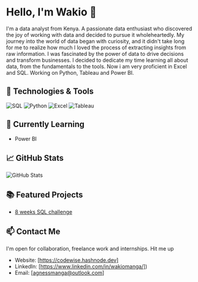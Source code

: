 # Hello, I'm Wakio 👋

I'm a data analyst from Kenya. A passionate data enthusiast who discovered the joy of working with data
and decided to pursue it wholeheartedly. My journey into the world of data began with curiosity,
and it didn't take long for me to realize how much I loved the process of extracting insights from raw information.
I was fascinated by the power of data to drive decisions and transform businesses. I decided to dedicate my time learning all about data,
from the fundamentals to the tools. Now i am very proficient in Excel and SQL. Working on Python, Tableau and Power BI.

## 🔧 Technologies & Tools

![SQL](https://img.shields.io/badge/SQL-3776AB?style=flat-square&logo=postgresql&logoColor=white)
![Python](https://img.shields.io/badge/Python-3776AB?style=flat-square&logo=python&logoColor=white)
![Excel](https://img.shields.io/badge/Excel-217346?style=flat-square&logo=microsoft-excel&logoColor=white)
![Tableau](https://img.shields.io/badge/Tableau-E97627?style=flat-square&logo=tableau&logoColor=white)

<!-- Add more technologies you know -->

## 🌱 Currently Learning

- Power BI

## 📈 GitHub Stats

![GitHub Stats](https://github-readme-stats.vercel.app/api?username=WAKIOM&show_icons=true&hide_title=true&hide=issues&count_private=true&hide_border=true&hide_rank=true)

## 📚 Featured Projects

- [8 weeks SQL challenge](https://github.com/WAKIOM/8weeksSQLchalllenge]/[PROJECT_1])

<!-- Add more featured projects -->

## 📫 Contact Me
I'm open for collaboration, freelance work and internships. Hit me up

- Website: [https://codewise.hashnode.dev]
- LinkedIn: [https://www.linkedin.com/in/wakiomanga/])
- Email: [agnessmanga@outlook.com]


<!---
WAKIOM/WAKIOM is a ✨ special ✨ repository because its `README.md` (this file) appears on your GitHub profile.
You can click the Preview link to take a look at your changes.
--->
